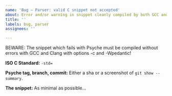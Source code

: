 ```yaml
---
name: 'Bug — Parser: valid C snippet not accepted'
about: Error and/or warning in snippet cleanly compiled by both GCC and Clang
title: ''
labels: bug, parser
assignees: ''

---
```


BEWARE: The snippet which fails with Psyche must be compiled without errors with GCC and Clang with options -c and -Wpedantic!

**ISO C Standard:**
`-std=`

**Psyche tag, branch, commit:**
Either a sha or a screenshot of `git show --summary`.

**The snippet:**
As minimal as possible…
